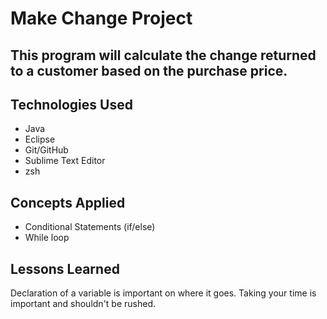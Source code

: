 # Make Change Project

## This program will calculate the change returned to a customer based on the purchase price.

## Technologies Used
- Java
- Eclipse
- Git/GitHub
- Sublime Text Editor
- zsh

## Concepts Applied
- Conditional Statements (if/else)
- While loop

## Lessons Learned
Declaration of a variable is important on where it goes.
Taking your time is important and shouldn't be rushed.